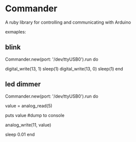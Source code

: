 Commander
=========

A ruby library for controlling and communicating with Arduino

exmaples:

blink
-----

Commander.new(port: '/dev/ttyUSB0').run do

  digital_write(13, 1)
  sleep(1)
  digital_write(13, 0)
  sleep(1)
end



led dimmer
---------
Commander.new(port: '/dev/ttyUSB0').run do

  value = analog_read(5)
  
  puts value              #dump to console

  analog_write(11, value)

  sleep 0.01
end
